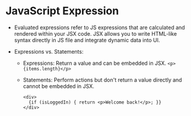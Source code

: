 # JavaScript Expression

- Evaluated expressions refer to JS expressions that are calculated and rendered within your JSX code. JSX allows you to write HTML-like syntax directly in JS file and integrate dynamic data into UI.

- Expressions vs. Statements:
  - Expressions: Return a value and can be embedded in JSX. 
    `<p>{items.length}</p>`

  - Statements: Perform actions but don't return a value directly and cannot be embedded in JSX.
    ```
    <div>
      {if (isLoggedIn) { return <p>Welcome back!</p>; }}
    </div>